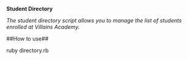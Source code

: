 **Student Directory**

*The student directory script allows you to manage the list of students enrolled at Villains Academy.*

##How to use##

ruby directory.rb